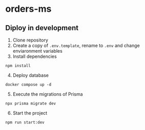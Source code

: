 # orders-ms

<!-- # Description

Orders MS -->

## Diploy in development

1. Clone repository
2. Create a copy of `.env.template`, rename to `.env` and change enviaronment variables
3. Install dependencies

```
npm install
```

4. Deploy database

```
docker compose up -d
```

5. Execute the migrations of Prisma

```
npx prisma migrate dev
```

6. Start the project

```
npm run start:dev
```
